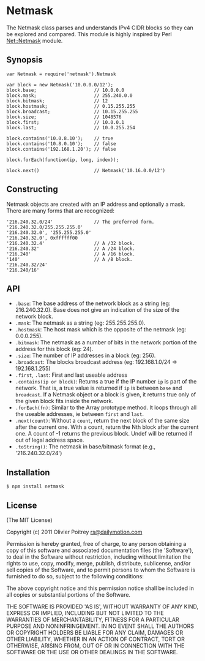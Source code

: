 Netmask
=======

The Netmask class parses and understands IPv4 CIDR blocks so they can be explored and compared. This module is highly inspired by Perl [Net::Netmask](http://search.cpan.org/dist/Net-Netmask/) module.

Synopsis
--------

    var Netmask = require('netmask').Netmask

    var block = new Netmask('10.0.0.0/12');
    block.base;                     // 10.0.0.0
    block.mask;                     // 255.240.0.0
    block.bitmask;                  // 12
    block.hostmask;                 // 0.15.255.255
    block.broadcast;                // 10.15.255.255
    block.size;                     // 1048576
    block.first;                    // 10.0.0.1
    block.last;                     // 10.0.255.254

    block.contains('10.0.8.10');    // true
    block.contains('10.8.0.10');    // false
    block.contains('192.168.1.20'); // false

    block.forEach(function(ip, long, index));

    block.next()                    // Netmask('10.16.0.0/12')

Constructing
------------

Netmask objects are created with an IP address and optionally a mask. There are many forms that are recognized:

    '216.240.32.0/24'               // The preferred form.
    '216.240.32.0/255.255.255.0'
    '216.240.32.0', '255.255.255.0'
    '216.240.32.0', 0xffffff00
    '216.240.32.4'                  // A /32 block.
    '216.240.32'                    // A /24 block.
    '216.240'                       // A /16 block.
    '140'                           // A /8 block.
    '216.240.32/24'
    '216.240/16'

API
---

- `.base`: The base address of the network block as a string (eg: 216.240.32.0). Base does not give an indication of the size of the network block.
- `.mask`: The netmask as a string (eg: 255.255.255.0).
- `.hostmask`: The host mask which is the opposite of the netmask (eg: 0.0.0.255).
- `.bitmask`: The netmask as a number of bits in the network portion of the address for this block (eg: 24).
- `.size`: The number of IP addresses in a block (eg: 256).
- `.broadcast`: The blocks broadcast address (eg: 192.168.1.0/24 => 192.168.1.255)
- `.first`, `.last`: First and last useable address
- `.contains(ip or block)`: Returns a true if the IP number `ip` is part of the network. That is, a true value is returned if `ip` is between `base` and `broadcast`. If a Netmask object or a block is given, it returns true only of the given block fits inside the network.
- `.forEach(fn)`: Similar to the Array prototype method. It loops through all the useable addresses, ie between `first` and `last`.
- `.next(count)`: Without a `count`, return the next block of the same size after the current one. With a count, return the Nth block after the current one. A count of -1 returns the previous block. Undef will be returned if out of legal address space.
- `.toString()`: The netmask in base/bitmask format (e.g., '216.240.32.0/24')

Installation
------------

    $ npm install netmask

License
-------

(The MIT License)

Copyright (c) 2011 Olivier Poitrey <rs@dailymotion.com>

Permission is hereby granted, free of charge, to any person obtaining a copy of this software and associated documentation files (the 'Software'), to deal in the Software without restriction, including without limitation the rights to use, copy, modify, merge, publish, distribute, sublicense, and/or sell copies of the Software, and to permit persons to whom the Software is furnished to do so, subject to the following conditions:

The above copyright notice and this permission notice shall be included in all copies or substantial portions of the Software.

THE SOFTWARE IS PROVIDED 'AS IS', WITHOUT WARRANTY OF ANY KIND, EXPRESS OR IMPLIED, INCLUDING BUT NOT LIMITED TO THE WARRANTIES OF MERCHANTABILITY, FITNESS FOR A PARTICULAR PURPOSE AND NONINFRINGEMENT. IN NO EVENT SHALL THE AUTHORS OR COPYRIGHT HOLDERS BE LIABLE FOR ANY CLAIM, DAMAGES OR OTHER LIABILITY, WHETHER IN AN ACTION OF CONTRACT, TORT OR OTHERWISE, ARISING FROM, OUT OF OR IN CONNECTION WITH THE SOFTWARE OR THE USE OR OTHER DEALINGS IN THE SOFTWARE.




